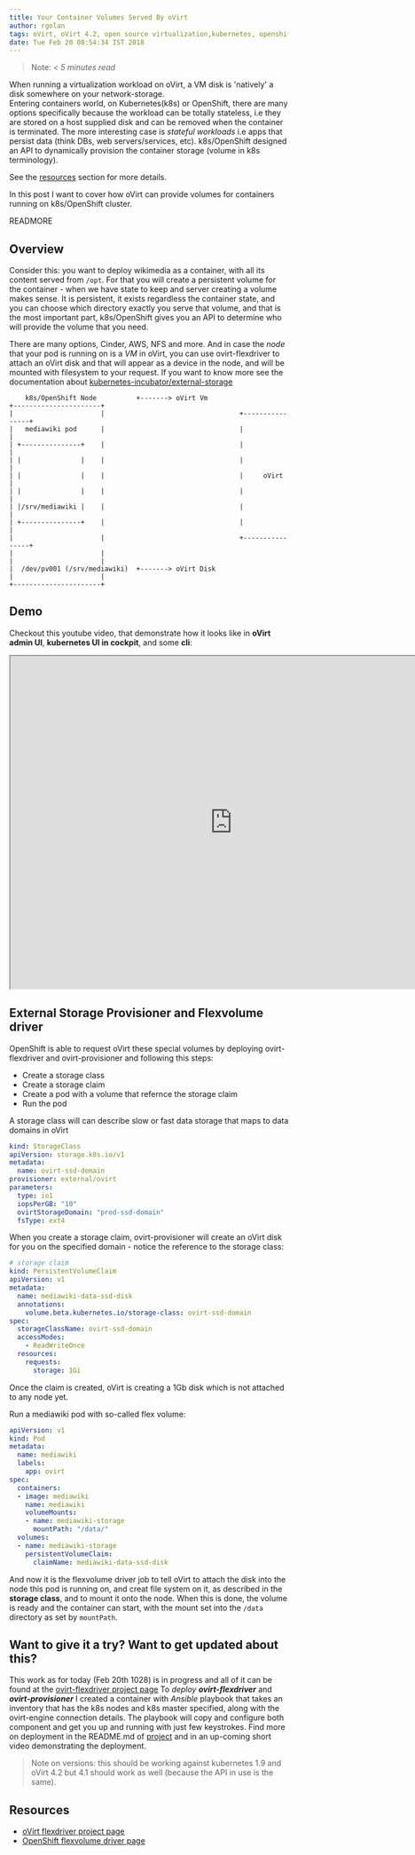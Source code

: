 ```yaml
---
title: Your Container Volumes Served By oVirt 
author: rgolan
tags: oVirt, oVirt 4.2, open source virtualization,kubernetes, openshift, external-storage, flexdriver, provisioner
date: Tue Feb 20 08:54:34 IST 2018
---
```


> Note: _< 5 minutes read_

When running a virtualization workload on oVirt, a VM disk is 'natively' a disk somewhere on your network-storage.  
Entering containers world, on Kubernetes(k8s) or OpenShift, there are many options specifically because the workload can be totally stateless, i.e
they are stored on a host supplied disk and can be removed when the container is terminated. The more interesting case is *stateful workloads* i.e apps that persist data (think DBs, web servers/services, etc). k8s/OpenShift designed an API to dynamically provision the container storage (volume in k8s terminology). 

See the [resources](#resources) section for more details. 

In this post I want to cover how oVirt can provide volumes for containers running on k8s/OpenShift cluster.

READMORE

## Overview
Consider this: you want to deploy wikimedia as a container, with all its content served from `/opt`. 
For that you will create a persistent volume for the container - when we have state to keep and server
creating a volume makes sense. It is persistent, it exists regardless the container state,
and you can choose which directory exactly you serve that volume, and that is the most important
part, k8s/OpenShift gives you an API to determine who will provide the volume that you need.

There are many options, Cinder, AWS, NFS and more. And in case the _node_ that your pod is running on
is a _VM_ in oVirt, you can use ovirt-flexdriver to attach an oVirt disk and that will
appear as a device in the node, and will be mounted with filesystem to your request. If you want to know more see the documentation about [kubernetes-incubator/external-storage](https://github.com/kubernetes-incubator/external-storage)

```
    k8s/OpenShift Node          +-------> oVirt Vm
+----------------------+
|                      |                                  +----------------+
|   mediawiki pod      |                                  |                |
| +---------------+    |                                  |                |
| |               |    |                                  |                |
| |               |    |                                  |     oVirt      |
| |               |    |                                  |                |
| |/srv/mediawiki |    |                                  |                |
| +---------------+    |                                  |                |
|                      |                                  +----------------+
|                      |
|                      |
|  /dev/pv001 (/srv/mediawiki)  +-------> oVirt Disk
|                      |
+----------------------+
```

## Demo
Checkout this youtube video, that demonstrate how it looks like in __oVirt admin UI__, __kubernetes UI in cockpit__, and some __cli__:
 <iframe width="800" height="600" src="https://www.youtube.com/embed/_E9pUVrI0hs"> </iframe> 

## External Storage Provisioner and Flexvolume driver
OpenShift is able to request oVirt these special volumes by deploying ovirt-flexdriver and ovirt-provisioner and following this steps:

- Create a storage class
- Create a storage claim
- Create a pod with a volume that refernce the storage claim
- Run the pod

A storage class will can describe slow or fast data storage that maps to data domains in oVirt 
```yaml
kind: StorageClass
apiVersion: storage.k8s.io/v1
metadata:
  name: ovirt-ssd-domain
provisioner: external/ovirt 
parameters:
  type: io1
  iopsPerGB: "10"
  ovirtStorageDomain: "prod-ssd-domain"
  fsType: ext4
```

When you create a storage claim, ovirt-provisioner will create an oVirt disk for you on the
specified domain - notice the reference to the storage class:
```yaml
# storage claim
kind: PersistentVolumeClaim
apiVersion: v1
metadata:
  name: mediawiki-data-ssd-disk
  annotations:
    volume.beta.kubernetes.io/storage-class: ovirt-ssd-domain
spec:
  storageClassName: ovirt-ssd-domain
  accessModes:
    - ReadWriteOnce
  resources:
    requests:
      storage: 1Gi

```

Once the claim is created, oVirt is creating a 1Gb disk which is not attached to any node yet.

Run a mediawiki pod with so-called flex volume:
```yaml
apiVersion: v1 
kind: Pod 
metadata:
  name: mediawiki
  labels:
    app: ovirt 
spec:
  containers:
  - image: mediawiki 
    name: mediawiki 
    volumeMounts:
    - name: mediawiki-storage
      mountPath: "/data/"
  volumes:
  - name: mediawiki-storage
    persistentVolumeClaim:
      claimName: mediawiki-data-ssd-disk

```

And now it is the flexvolume driver job to tell oVirt to attach the disk into the node this
pod is running on, and creat file system on it, as described in the __storage class__, and to mount
it onto the node. When this is done, the volume is ready and the container can start, with
the mount set into the `/data` directory as set by `mountPath`.

## Want to give it a try? Want to get updated about this?
This work as for today (Feb 20th 1028) is in progress and all of it can be found at the [ovirt-flexdriver project page][project-page]
To *deploy* _**ovirt-flexdriver**_ and _**ovirt-provisioner**_ I created a container with _Ansible_ playbook that takes an inventory
that has the k8s nodes and k8s master specified, along with the ovirt-engine connection details. The playbook will copy and
configure both component and get you up and running with just few keystrokes. Find more on deployment in the README.md of [project][project-page]
and in an up-coming short video demonstrating the deployment.

> Note on versions: this should be working against kubernetes 1.9 and oVirt 4.2 but 4.1 should work as well (because the API in use is the same).

## Resources
- [oVirt flexdriver project page][project-page]
- [OpenShift flexvolume driver page](https://docs.openshift.org/latest/install_config/persistent_storage/persistent_storage_flex_volume.html)


[project-page]: https://github.com/rgolangh/ovirt-flexdriver
